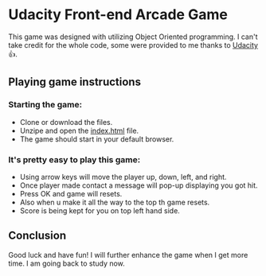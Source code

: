 # Udacity Front-end Arcade Game

This game was designed with utilizing Object Oriented programming. I can't take credit for the whole code, some were provided to me thanks to [Udacity](https://www.udacity.com) :+1:.

## Playing game instructions

### Starting the game:
* Clone or download the files.
* Unzipe and open the [index.html](ArcadeGame/index.html) file.
* The game should start in your default browser.

### It's pretty easy to play this game:
* Using arrow keys will move the player up, down, left, and right.
* Once player made contact a message will pop-up displaying you got hit.
* Press OK and game will resets.
* Also when u make it all the way to the top th game resets.
* Score is being kept for you on top left hand side.


## Conclusion

Good luck and have fun! I will further enhance the game when I get more time.
I am going back to study now.







